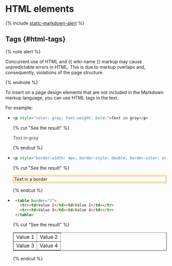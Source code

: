 # HTML elements

{% include [static-markdown-alert](../../_includes/wiki/static-markdown-alert.md) %}

## Tags {#html-tags}

{% note alert %}

Concurrent use of HTML and {{ wiki-name }} markup may cause unpredictable errors in HTML. This is due to markup overlaps and, consequently, violations of the page structure.

{% endnote %}

To insert on a page design elements that are not included in the Markdown markup language, you can use HTML tags in the text.

For example:

* ```html
  <p style="color: gray; font-weight: bold;">Text in gray</p>
  ```
    {% cut "See the result" %}

    <p style="color: gray; font-weight: bold;">Text in gray</p>

    {% endcut %}

* ```html
  <p style="border-width: 4px; border-style: double; border-color: orange;">Text in a border</p>
  ```

    {% cut "See the result" %}

    <p style="border-width: 4px; border-style: double; border-color: orange;">Text in a border</p>

    {% endcut %}

* ```html
   <table border="1">
     <tr><td>Value 1</td><td>Value 2</td></tr>
     <tr><td>Value 3</td><td>Value 4</td></tr>
   </table>
   ```

   {% cut "See the result" %}

   <table border="1">
      <tr><td>Value 1</td><td>Value 2</td></tr>
      <tr><td>Value 3</td><td>Value 4</td></tr>
    </table>

   {% endcut %}

